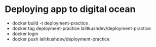 # Deploying app to digital ocean
 - docker build -t deployment-practice .
 - docker tag deployment-practice lalitkushdev/deployment-practice
 - docker login
 - docker push lalitkushdev/deployment-practice
